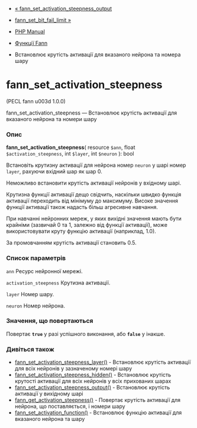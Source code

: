 - [«
fann_set_activation_steepness_output](function.fann-set-activation-steepness-output.md)
- [fann_set_bit_fail_limit »](function.fann-set-bit-fail-limit.md)

- [PHP Manual](index.md)
- [Функції Fann](ref.fann.md)
- Встановлює крутість активації для вказаного нейрона та номера
шару

# fann_set_activation_steepness

(PECL fann u003d 1.0.0)

fann_set_activation_steepness — Встановлює крутість активації для
вказаного нейрона та номери шару

### Опис

**fann_set_activation_steepness**(
resource `$ann`,
float `$activation_steepness`,
int `$layer`,
int `$neuron`
): bool

Встановіть крутизну активації для нейрона номер `neuron` у шарі номер
`layer`, рахуючи вхідний шар як шар 0.

Неможливо встановити крутість активації нейронів у вхідному шарі.

Крутизна функції активації дещо свідчить, наскільки швидко
функція активації переходить від мінімуму до максимуму. Високе значення
функції активації також надасть більш агресивне навчання.

При навчанні нейронних мереж, у яких вихідні значення мають бути
крайніми (зазвичай 0 та 1, залежно від функції активації), може
використовувати круту функцію активації (наприклад, 1.0).

За промовчанням крутість активації становить 0.5.

### Список параметрів

`ann`
Ресурс нейронної мережі.

`activation_steepness`
Крутизна активації.

`layer`
Номер шару.

`neuron`
Номер нейрона.

### Значення, що повертаються

Повертає **`true`** у разі успішного виконання, або **`false`** у
інакше.

### Дивіться також

- [fann_set_activation_steepness_layer()](function.fann-set-activation-steepness-layer.md) -
Встановлює крутість активації для всіх нейронів у зазначеному
номері шару
- [fann_set_activation_steepness_hidden()](function.fann-set-activation-steepness-hidden.md) -
Встановлює крутість крутості активації для всіх нейронів у всіх
прихованих шарах
- [fann_set_activation_steepness_output()](function.fann-set-activation-steepness-output.md) -
Встановлює крутість активації у вихідному шарі
- [fann_get_activation_steepness()](function.fann-get-activation-steepness.md) -
Повертає крутість активації для нейрона, що поставляється, і номери
шару
- [fann_set_activation_function()](function.fann-set-activation-function.md) -
Встановлює функцію активації для вказаного нейрона та шару

